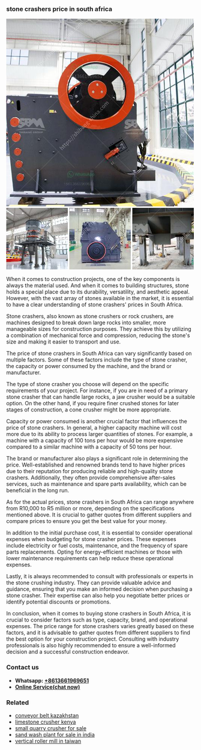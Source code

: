 <h3>stone crashers price in south africa</h3><img src='1708498376.jpg' alt=''><p>When it comes to construction projects, one of the key components is always the material used. And when it comes to building structures, stone holds a special place due to its durability, versatility, and aesthetic appeal. However, with the vast array of stones available in the market, it is essential to have a clear understanding of stone crashers' prices in South Africa.</p><p>Stone crashers, also known as stone crushers or rock crushers, are machines designed to break down large rocks into smaller, more manageable sizes for construction purposes. They achieve this by utilizing a combination of mechanical force and compression, reducing the stone's size and making it easier to transport and use.</p><p>The price of stone crashers in South Africa can vary significantly based on multiple factors. Some of these factors include the type of stone crasher, the capacity or power consumed by the machine, and the brand or manufacturer.</p><p>The type of stone crasher you choose will depend on the specific requirements of your project. For instance, if you are in need of a primary stone crasher that can handle large rocks, a jaw crusher would be a suitable option. On the other hand, if you require finer crushed stones for later stages of construction, a cone crusher might be more appropriate.</p><p>Capacity or power consumed is another crucial factor that influences the price of stone crashers. In general, a higher capacity machine will cost more due to its ability to process larger quantities of stones. For example, a machine with a capacity of 100 tons per hour would be more expensive compared to a similar machine with a capacity of 50 tons per hour.</p><p>The brand or manufacturer also plays a significant role in determining the price. Well-established and renowned brands tend to have higher prices due to their reputation for producing reliable and high-quality stone crashers. Additionally, they often provide comprehensive after-sales services, such as maintenance and spare parts availability, which can be beneficial in the long run.</p><p>As for the actual prices, stone crashers in South Africa can range anywhere from R10,000 to R5 million or more, depending on the specifications mentioned above. It is crucial to gather quotes from different suppliers and compare prices to ensure you get the best value for your money.</p><p>In addition to the initial purchase cost, it is essential to consider operational expenses when budgeting for stone crasher prices. These expenses include electricity or fuel costs, maintenance, and the frequency of spare parts replacements. Opting for energy-efficient machines or those with lower maintenance requirements can help reduce these operational expenses.</p><p>Lastly, it is always recommended to consult with professionals or experts in the stone crushing industry. They can provide valuable advice and guidance, ensuring that you make an informed decision when purchasing a stone crasher. Their expertise can also help you negotiate better prices or identify potential discounts or promotions.</p><p>In conclusion, when it comes to buying stone crashers in South Africa, it is crucial to consider factors such as type, capacity, brand, and operational expenses. The price range for stone crashers varies greatly based on these factors, and it is advisable to gather quotes from different suppliers to find the best option for your construction project. Consulting with industry professionals is also highly recommended to ensure a well-informed decision and a successful construction endeavor.</p><h3>Contact us</h3><ul><li><strong>Whatsapp:&nbsp;<a href="https://wa.me/8613661969651">+8613661969651</a></strong></li><li><a href="https://swt.shibang-china.com/?git&amp;zhl&amp;stone crashers price in south africa"><strong>Online Service(chat now)</strong></a></li></ul><h3>Related</h3><ul><li><a href='conveyor belt kazakhstan.md'>conveyor belt kazakhstan</a></li><li><a href='limestone crusher kenya.md'>limestone crusher kenya</a></li><li><a href='small quarry crusher for sale.md'>small quarry crusher for sale</a></li><li><a href='sand wash plant for sale in india.md'>sand wash plant for sale in india</a></li><li><a href='vertical roller mill in taiwan.md'>vertical roller mill in taiwan</a></li></ul>
